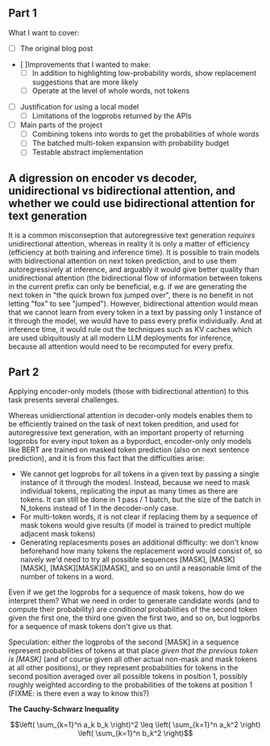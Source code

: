 ## Part 1

What I want to cover:
- [ ] The original blog post
-  [ ]Improvements that I wanted to make:
	- [ ] In addition to highlighting low-probability words, show replacement suggestions that are more likely
	- [ ] Operate at the level of whole words, not tokens
- [ ] Justification for using a local model
	- [ ] Limitations of the logprobs returned by the APIs
- [ ] Main parts of the project
	- [ ] Combining tokens into words to get the probabilities of whole words
	- [ ] The batched multi-token expansion with probability budget
	- [ ] Testable abstract implementation

## A digression on encoder vs decoder, unidirectional vs bidirectional attention, and whether we could use bidirectional attention for text generation

It is a common misconseption that autoregressive text generation _requires_ unidirectional attention, whereas in reality it is only a matter of efficiency (efficiency at both training and inference time). It is possible to train models with bidirectional attention on next token prediction, and to use them autoregressively at inference, and arguably it would give better quality than unidirectional attention (the bidirectional flow of information between tokens in the current prefix can only be beneficial, e.g. if we are generating the next token in "the quick brown fox jumped over", there is no benefit in not letting "fox" to see "jumped"). However, bidirectional attention would mean that we cannot learn from every token in a text by passing only 1 instance of it through the model, we would have to pass every prefix individually. And at inference time, it would rule out the techniques such as KV caches which are used ubiquitously at all modern LLM deployments for inference, because all attention would need to be recomputed for every prefix.

## Part 2

Applying encoder-only models (those with bidirectional attention) to this task presents several challenges.

Whereas unidierctional attention in decoder-only models enables them to be efficiently trained on the task of next token predition, and used for autoregressive text generation, with an important property of returning logprobs for every input token as a byporduct, encoder-only only models like BERT are trained on masked token prediction (also on next sentence prediction), and it is from this fact that the difficulties arise:

- We cannot get logprobs for all tokens in a given text by passing a single instance of it through the modesl. Instead, because we need to mask individual tokens, replicating the input as many times as there are tokens. It can still be done in 1 pass / 1 batch, but the size of the batch in N_tokens instead of 1 in the decoder-only case.
- For multi-token words, it is not clear if replacing them by a sequence of mask tokens would give results (if model is trained to predict multiple adjacent mask tokens)
- Generating replacesments poses an additional difficulty: we don't know beforehand how many tokens the replacement word would consist of, so naively we'd need to try all possible sequences [MASK], [MASK][MASK], [MASK][MASK][MASK], and so on until a reasonable limit of the number of tokens in a word.

Even if we get the logprobs for a sequence of mask tokens, how do we interpret them? What we need in order to generate candidate words (and to compute their probability) are _conditional_ probabilities of the second token given the first one, the third one given the first two, and so on, but logporbs for a sequence of mask tokens don't give us that.

Speculation: either the logprobs of the second [MASK] in a sequence represent probabilities of tokens at that place _given that the previous token is [MASK]_ (and of course given all other actual non-mask and mask tokens at all other positions), or they represent probabilities for tokens in the second position averaged over all possible tokens in position 1, possibly roughly weighted according to the probabilities of the tokens at position 1 (FIXME: is there even a way to know this?)

**The Cauchy-Schwarz Inequality**

$$\left( \sum_{k=1}^n a_k b_k \right)^2 \leq \left( \sum_{k=1}^n a_k^2 \right) \left( \sum_{k=1}^n b_k^2 \right)$$
